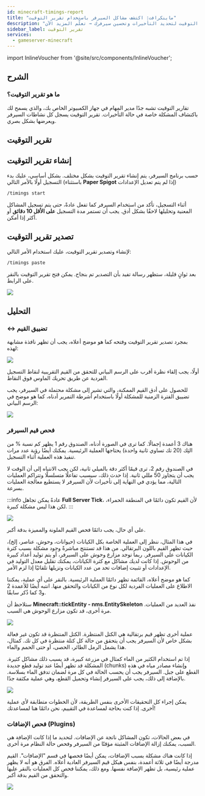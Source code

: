 ```yaml
---
id: minecraft-timings-report
title: "ماينكرافت: اكتشف مشاكل السيرفر باستخدام تقرير التوقيت"
description: "اكتشف كيفية تحليل مشاكل أداء السيرفر باستخدام تقارير التوقيت لتحديد التأخيرات وتحسين سيرفرك → تعلّم المزيد الآن"
sidebar_label: تقرير التوقيت
services:
  - gameserver-minecraft
---
```


import InlineVoucher from '@site/src/components/InlineVoucher';

<InlineVoucher />

## الشرح

### ما هو تقرير التوقيت؟

تقارير التوقيت تشبه جدًا مدير المهام في جهاز الكمبيوتر الخاص بك، والذي يسمح لك باكتشاف المشكلة خاصة في حالة التأخيرات. تقرير التوقيت يسجل كل نشاطات السيرفر ويعرضها بشكل بصري.

## تقرير التوقيت

## إنشاء تقرير التوقيت

حسب برنامج السيرفر، يتم إنشاء تقرير التوقيت بشكل مختلف. بشكل أساسي، عليك بدء التسجيل أولًا بالأمر التالي (باستثناء **Paper Spigot** إذا لم يتم تعديل الإعدادات)

`/timings start`

أثناء التسجيل، تأكد من استخدام السيرفر كما تفعل عادةً، حتى يتم تسجيل المشاكل المعنية وتحليلها لاحقًا بشكل أدق. يجب أن تستمر مدة التسجيل **على الأقل 10 دقائق** أو أكثر إذا أمكن.

## تصدير تقرير التوقيت

لإنشاء وتصدير تقرير التوقيت، عليك استخدام الأمر التالي:

`/timings paste`

بعد ثوانٍ قليلة، ستظهر رسالة تفيد بأن التصدير تم بنجاح. يمكن فتح تقرير التوقيت بالنقر على الرابط.

![](https://screensaver01.zap-hosting.com/index.php/s/wpmB2jr2XCibHtY/preview)

## التحليل

### ↔️ تضييق القيم

بمجرد تصدير تقرير التوقيت وفتحه كما هو موضح أعلاه، يجب أن تظهر نافذة مشابهة لهذه:

![](https://screensaver01.zap-hosting.com/index.php/s/9xMMtpr2jePk7B5/preview)

أولًا، يجب إلقاء نظرة أقرب على الرسم البياني للتحقق من القيم التقريبية لنقاط التسجيل الفردية عن طريق تحريك الماوس فوق النقاط.

للحصول على أدق القيم الممكنة، والتي تشير إلى مشكلة محتملة في السيرفر، يجب تضييق الفترة الزمنية للمشكلة أولًا باستخدام أشرطة التمرير أدناه، كما هو موضح في الرسم البياني:

![](https://screensaver01.zap-hosting.com/index.php/s/yfkbfqJdcQwbsiB/preview)

### فحص قيم السيرفر

هناك 3 أعمدة إجمالًا. كما ترى في الصورة أدناه، الصندوق رقم 1 يظهر كم نسبة % من التِك (20 تك تساوي ثانية واحدة) يحتاجها العملية الرئيسية. يمكنك أيضًا رؤية عدد مرات تنفيذ هذه العملية أثناء التسجيل.

في الصندوق رقم 2، ترى قيمًا أكثر دقة بالميلي ثانية، لكن يجب الانتباه إلى أن الوقت لا يجب أن يتجاوز 50 مللي ثانية. إذا حدث ذلك، سيسبب تفاعلًا متسلسلًا وتتراكم العمليات التالية، مما يؤدي في النهاية إلى تأخيرات لأن السيرفر لا يستطيع معالجة العمليات بسرعة.

:::info
عادةً يمكن تجاهل **Full Server Tick**، لأن القيم تكون دائمًا في المنطقة الحمراء، لكن هذا ليس مشكلة كبيرة.
:::

![](https://screensaver01.zap-hosting.com/index.php/s/gLkFeTek6yR5tME/preview)

على أي حال، يجب دائمًا فحص القيم الملونة والمميزة بدقة أكبر.

في هذا المثال، ننظر إلى العملية الخاصة بكل الكيانات (حيوانات، وحوش، عناصر، إلخ)، حيث تظهر القيم باللون البرتقالي. من هذا قد تستنتج مباشرةً وجود مشكلة بسبب كثرة الكيانات على السيرفر.
ربما توجد مزارع وحوش على السيرفر، أو يتم توليد أعداد كبيرة من الوحوش. إذا كانت لديك مشاكل مع كثرة الكيانات، يمكنك تقليل معدل التوليد في الإعدادات أو تثبيت إضافات تحد من عدد الكيانات وتزيلها تلقائيًا إذا لزم الأمر.

كما هو موضح أعلاه، القائمة تظهر دائمًا العملية الرئيسية. بالنقر على أي عملية، يمكننا الاطلاع على العمليات الفردية لكل نوع من الكيانات والتحقق منها. انتبه أيضًا للأعمدة 2 و3 كما ذُكر سابقًا.

ستلاحظ أن **Minecraft::tickEntity - nms.EntitySkeleton** نفذ العديد من العمليات. مرة أخرى، قد تكون مزارع الوحوش هي السبب.

![](https://screensaver01.zap-hosting.com/index.php/s/fZzeemocpsNfxXL/preview)

عملية أخرى تظهر قيم برتقالية هي الكتل المنتظرة. الكتل المنتظرة قد تكون غير فعالة بشكل خاص لأن السيرفر يجب أن يتحقق من حالة كل كتلة منتظرة في كل تك. كمثال، هذا يشمل الرمل الطائر، الحصى، أو حتى الحمم والماء.

إذا تم استخدام الكثير من الماء كمثال في مزرعة كبيرة، قد يسبب ذلك مشاكل كثيرة. المشكلة قد تظهر أيضًا عند توليد قطع جديدة (chunks) وإنشاء مصادر مياه في هذه القطع على جبل. السيرفر يجب أن يحسب الحالة في كل مرة لضمان تدفق الماء بسلاسة. بالإضافة إلى ذلك، يجب على السيرفر إنشاء وتحميل القطع، وهي عملية مكثفة جدًا.

![](https://screensaver01.zap-hosting.com/index.php/s/GWz98fTiknCkWZW)

يمكن إجراء كل التحقيقات الأخرى بنفس الطريقة، لأن الخطوات متطابقة لأي عملية أخرى. إذا كنت بحاجة لمساعدة في التقييم، نحن دائمًا هنا لمساعدتك!

### فحص الإضافات (Plugins)

في بعض الحالات، تكون المشاكل ناتجة عن الإضافات. لتحديد ما إذا كانت الإضافة هي السبب، يمكنك إزالة الإضافات المثبتة مؤقتًا من السيرفر وفحص حالة النظام مرة أخرى.

إذا كانت هناك مشكلة بسبب الإضافات، يمكن أيضًا فحصها في قسم "الإضافات". القيم مدرجة أيضًا في ثلاثة أعمدة، بنفس هيكل قيم السيرفر العادية أعلاه. الفرق هو أنه لا يظهر عملية رئيسية، بل تظهر الإضافة نفسها. ومع ذلك، يمكننا فحص كل العمليات بالنقر عليها والتحقق من القيم بدقة أكبر.

![](https://screensaver01.zap-hosting.com/index.php/s/CzitKykWC2dzExD)

<InlineVoucher />